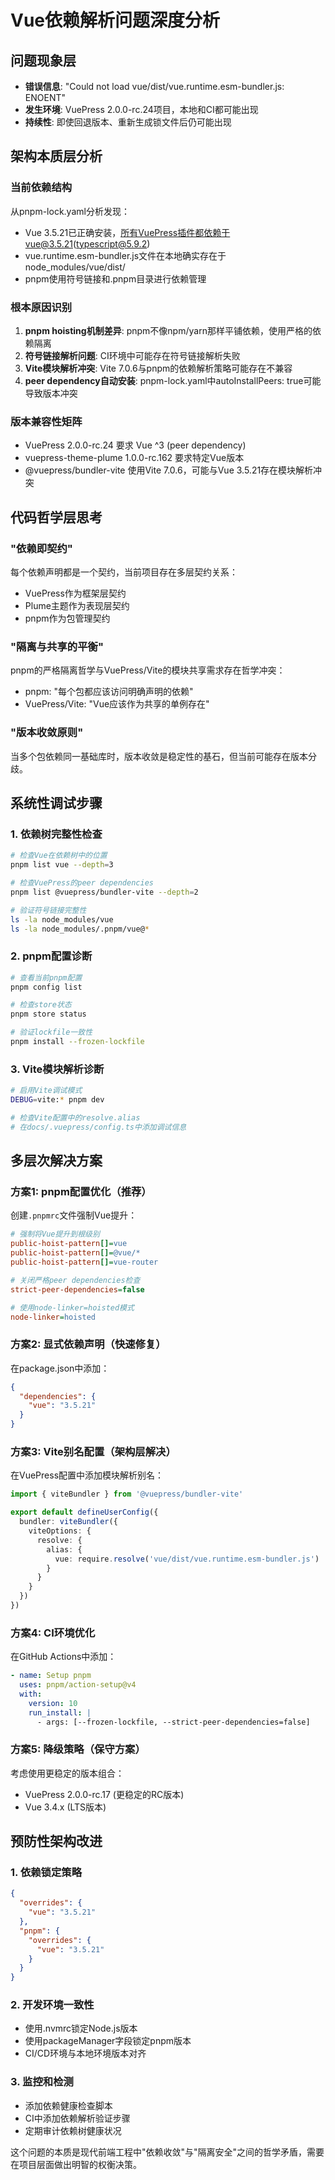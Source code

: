 # Vue依赖解析问题深度分析

## 问题现象层
- **错误信息**: "Could not load vue/dist/vue.runtime.esm-bundler.js: ENOENT"
- **发生环境**: VuePress 2.0.0-rc.24项目，本地和CI都可能出现
- **持续性**: 即使回退版本、重新生成锁文件后仍可能出现

## 架构本质层分析

### 当前依赖结构
从pnpm-lock.yaml分析发现：
- Vue 3.5.21已正确安装，所有VuePress插件都依赖于vue@3.5.21(typescript@5.9.2)
- vue.runtime.esm-bundler.js文件在本地确实存在于node_modules/vue/dist/
- pnpm使用符号链接和.pnpm目录进行依赖管理

### 根本原因识别
1. **pnpm hoisting机制差异**: pnpm不像npm/yarn那样平铺依赖，使用严格的依赖隔离
2. **符号链接解析问题**: CI环境中可能存在符号链接解析失败
3. **Vite模块解析冲突**: Vite 7.0.6与pnpm的依赖解析策略可能存在不兼容
4. **peer dependency自动安装**: pnpm-lock.yaml中autoInstallPeers: true可能导致版本冲突

### 版本兼容性矩阵
- VuePress 2.0.0-rc.24 要求 Vue ^3 (peer dependency)
- vuepress-theme-plume 1.0.0-rc.162 要求特定Vue版本
- @vuepress/bundler-vite 使用Vite 7.0.6，可能与Vue 3.5.21存在模块解析冲突

## 代码哲学层思考

### "依赖即契约"
每个依赖声明都是一个契约，当前项目存在多层契约关系：
- VuePress作为框架层契约
- Plume主题作为表现层契约  
- pnpm作为包管理契约

### "隔离与共享的平衡"
pnpm的严格隔离哲学与VuePress/Vite的模块共享需求存在哲学冲突：
- pnpm: "每个包都应该访问明确声明的依赖"
- VuePress/Vite: "Vue应该作为共享的单例存在"

### "版本收敛原则"
当多个包依赖同一基础库时，版本收敛是稳定性的基石，但当前可能存在版本分歧。

## 系统性调试步骤

### 1. 依赖树完整性检查
```bash
# 检查Vue在依赖树中的位置
pnpm list vue --depth=3

# 检查VuePress的peer dependencies
pnpm list @vuepress/bundler-vite --depth=2

# 验证符号链接完整性
ls -la node_modules/vue
ls -la node_modules/.pnpm/vue@*
```

### 2. pnpm配置诊断
```bash
# 查看当前pnpm配置
pnpm config list

# 检查store状态
pnpm store status

# 验证lockfile一致性
pnpm install --frozen-lockfile
```

### 3. Vite模块解析诊断
```bash
# 启用Vite调试模式
DEBUG=vite:* pnpm dev

# 检查Vite配置中的resolve.alias
# 在docs/.vuepress/config.ts中添加调试信息
```

## 多层次解决方案

### 方案1: pnpm配置优化（推荐）
创建`.pnpmrc`文件强制Vue提升：
```ini
# 强制将Vue提升到根级别
public-hoist-pattern[]=vue
public-hoist-pattern[]=@vue/*
public-hoist-pattern[]=vue-router

# 关闭严格peer dependencies检查
strict-peer-dependencies=false

# 使用node-linker=hoisted模式
node-linker=hoisted
```

### 方案2: 显式依赖声明（快速修复）
在package.json中添加：
```json
{
  "dependencies": {
    "vue": "3.5.21"
  }
}
```

### 方案3: Vite别名配置（架构层解决）
在VuePress配置中添加模块解析别名：
```typescript
import { viteBundler } from '@vuepress/bundler-vite'

export default defineUserConfig({
  bundler: viteBundler({
    viteOptions: {
      resolve: {
        alias: {
          vue: require.resolve('vue/dist/vue.runtime.esm-bundler.js')
        }
      }
    }
  })
})
```

### 方案4: CI环境优化
在GitHub Actions中添加：
```yaml
- name: Setup pnpm
  uses: pnpm/action-setup@v4
  with:
    version: 10
    run_install: |
      - args: [--frozen-lockfile, --strict-peer-dependencies=false]
```

### 方案5: 降级策略（保守方案）
考虑使用更稳定的版本组合：
- VuePress 2.0.0-rc.17 (更稳定的RC版本)
- Vue 3.4.x (LTS版本)

## 预防性架构改进

### 1. 依赖锁定策略
```json
{
  "overrides": {
    "vue": "3.5.21"
  },
  "pnpm": {
    "overrides": {
      "vue": "3.5.21"
    }
  }
}
```

### 2. 开发环境一致性
- 使用.nvmrc锁定Node.js版本
- 使用packageManager字段锁定pnpm版本
- CI/CD环境与本地环境版本对齐

### 3. 监控和检测
- 添加依赖健康检查脚本
- CI中添加依赖解析验证步骤
- 定期审计依赖树健康状况

这个问题的本质是现代前端工程中"依赖收敛"与"隔离安全"之间的哲学矛盾，需要在项目层面做出明智的权衡决策。